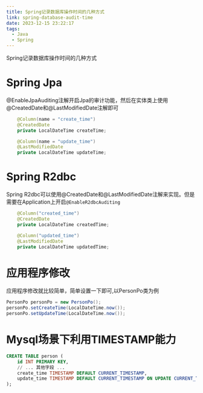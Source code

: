 ```yaml
---
title: Spring记录数据库操作时间的几种方式
link: spring-database-audit-time
date: 2023-12-15 23:22:17
tags:
  - Java
  - Spring
---
```


Spring记录数据库操作时间的几种方式

# Spring Jpa

@EnableJpaAuditing注解开启Jpa的审计功能，然后在实体类上使用@CreatedDate和@LastModifiedDate注解即可

```java
    @Column(name = "create_time")
    @CreatedDate
    private LocalDateTime createTime;

    @Column(name = "update_time")
    @LastModifiedDate
    private LocalDateTime updateTime;
```

# Spring R2dbc

Spring R2dbc可以使用@CreatedDate和@LastModifiedDate注解来实现。但是需要在Application上开启`@EnableR2dbcAuditing`

```java
    @Column("created_time")
    @CreatedDate
    private LocalDateTime createdTime;

    @Column("updated_time")
    @LastModifiedDate
    private LocalDateTime updatedTime;
```

# 应用程序修改

应用程序修改就比较简单，简单设置一下即可,以PersonPo类为例

```java
PersonPo personPo = new PersonPo();
personPo.setCreateTime(LocalDateTime.now());
personPo.setUpdateTime(LocalDateTime.now());
```

# Mysql场景下利用TIMESTAMP能力

```sql
CREATE TABLE person (
    id INT PRIMARY KEY,
    // ... 其他字段 ...
    create_time TIMESTAMP DEFAULT CURRENT_TIMESTAMP,
    update_time TIMESTAMP DEFAULT CURRENT_TIMESTAMP ON UPDATE CURRENT_TIMESTAMP
);
```
